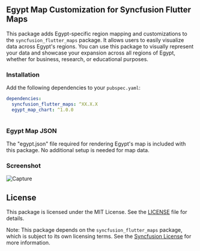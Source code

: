 ## Egypt Map Customization for Syncfusion Flutter Maps

This package adds Egypt-specific region mapping and customizations to the `syncfusion_flutter_maps` package. It allows users to easily visualize data across Egypt's regions.
You can use this package to visually represent your data and showcase your expansion across all regions of Egypt, whether for business, research, or educational purposes.

### Installation
Add the following dependencies to your `pubspec.yaml`:
```yaml
dependencies:
  syncfusion_flutter_maps: ^XX.X.X
  egypt_map_chart: ^1.0.0
  
```
### Egypt Map JSON
The "egypt.json" file required for rendering Egypt's map is included with this package. No additional setup is needed for map data.

### Screenshot

![Capture](https://github.com/user-attachments/assets/ae8e2f78-c585-4003-b457-96a63fb310fe)


## License

This package is licensed under the MIT License. See the [LICENSE](./LICENSE) file for details.

Note: This package depends on the `syncfusion_flutter_maps` package, which is subject to its own licensing terms. See the [Syncfusion License](https://www.syncfusion.com/content/downloads/syncfusion_license.pdf) for more information.


